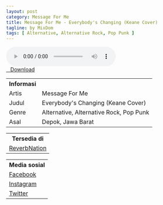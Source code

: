 ```yaml
---
layout: post
category: Message For Me
title: Message For Me - Everybody's Changing (Keane Cover)
tagline: by MixDom
tags: [ Alternative, Alternative Rock, Pop Punk ]
---
```


<audio class='js-player' style="--plyr-color-main: #212121;" controls>
<source src="https://drive.google.com/uc?authuser=0&id=1HqVIjQWVyVhfHdgr7nQB5NgHJE2lwSeq&export=download" type="audio/mp3">
</audio>

<!--more-->

<div class="post-button text-center">
<a target="_blank" class="btn" href="https://drive.google.com/uc?authuser=0&id=1HqVIjQWVyVhfHdgr7nQB5NgHJE2lwSeq&export=download">
<i class="fa fa-caret-down" aria-hidden="true"></i>&nbsp; &nbsp;Download
</a>
</div>

<table>
<tr>
<th>Informasi</th>
<th></th>
</tr>
<tr>
<td>Artis</td>
<td>Message For Me</td>
</tr>
<tr>
<td>Judul</td>
<td>Everybody's Changing (Keane Cover)</td>
</tr>
<tr>
<td>Genre</td>
<td>Alternative, Alternative Rock, Pop Punk</td>
</tr>
<tr>
<td>Asal</td>
<td>Depok, Jawa Barat</td>
</tr>
</table>

<table>
<tr>
<th>Tersedia di</th>
</tr>
<tr>
<td><a href="https://www.reverbnation.com/messageformeband" target="_blank">ReverbNation</a></td>
</tr>
</table>

<table>
<tr>
<th>Media sosial</th>
</tr>
<tr>
<td><a href="https://facebook.com/people/Message-For-Me/100063566927379/" target="_blank">Facebook</a></td>
</tr>
<tr>
<td><a href="https://www.instagram.com/messageforme_/" target="_blank">Instagram</a></td>
</tr>
<tr>
<td><a href="https://twitter.com/message_for_me" target="_blank">Twitter</a></td>
</tr>
</table>
